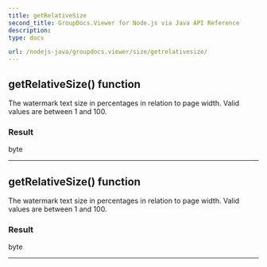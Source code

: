 ```yaml
---
title: getRelativeSize
second_title: GroupDocs.Viewer for Node.js via Java API Reference
description: 
type: docs

url: /nodejs-java/groupdocs.viewer/size/getrelativesize/
---
```


## getRelativeSize()  function

 The watermark text size in percentages in relation to page width.
 Valid values are between 1 and 100.
 

### Result
byte


---


## getRelativeSize()  function

 The watermark text size in percentages in relation to page width.
 Valid values are between 1 and 100.
 

### Result
byte


---



